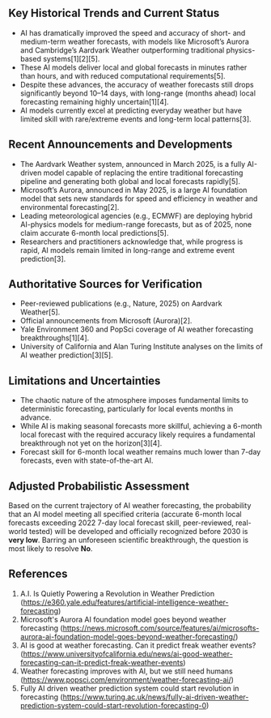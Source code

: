 ## Key Historical Trends and Current Status

- AI has dramatically improved the speed and accuracy of short- and medium-term weather forecasts, with models like Microsoft’s Aurora and Cambridge’s Aardvark Weather outperforming traditional physics-based systems[1][2][5].
- These AI models deliver local and global forecasts in minutes rather than hours, and with reduced computational requirements[5].
- Despite these advances, the accuracy of weather forecasts still drops significantly beyond 10–14 days, with long-range (months ahead) local forecasting remaining highly uncertain[1][4].
- AI models currently excel at predicting everyday weather but have limited skill with rare/extreme events and long-term local patterns[3].

## Recent Announcements and Developments

- The Aardvark Weather system, announced in March 2025, is a fully AI-driven model capable of replacing the entire traditional forecasting pipeline and generating both global and local forecasts rapidly[5].
- Microsoft’s Aurora, announced in May 2025, is a large AI foundation model that sets new standards for speed and efficiency in weather and environmental forecasting[2].
- Leading meteorological agencies (e.g., ECMWF) are deploying hybrid AI-physics models for medium-range forecasts, but as of 2025, none claim accurate 6-month local predictions[5].
- Researchers and practitioners acknowledge that, while progress is rapid, AI models remain limited in long-range and extreme event prediction[3].

## Authoritative Sources for Verification

- Peer-reviewed publications (e.g., Nature, 2025) on Aardvark Weather[5].
- Official announcements from Microsoft (Aurora)[2].
- Yale Environment 360 and PopSci coverage of AI weather forecasting breakthroughs[1][4].
- University of California and Alan Turing Institute analyses on the limits of AI weather prediction[3][5].

## Limitations and Uncertainties

- The chaotic nature of the atmosphere imposes fundamental limits to deterministic forecasting, particularly for local events months in advance.
- While AI is making seasonal forecasts more skillful, achieving a 6-month local forecast with the required accuracy likely requires a fundamental breakthrough not yet on the horizon[3][4].
- Forecast skill for 6-month local weather remains much lower than 7-day forecasts, even with state-of-the-art AI.

## Adjusted Probabilistic Assessment

Based on the current trajectory of AI weather forecasting, the probability that an AI model meeting all specified criteria (accurate 6-month local forecasts exceeding 2022 7-day local forecast skill, peer-reviewed, real-world tested) will be developed and officially recognized before 2030 is **very low**. Barring an unforeseen scientific breakthrough, the question is most likely to resolve **No**.

## References

1. A.I. Is Quietly Powering a Revolution in Weather Prediction (https://e360.yale.edu/features/artificial-intelligence-weather-forecasting)
2. Microsoft's Aurora AI foundation model goes beyond weather forecasting (https://news.microsoft.com/source/features/ai/microsofts-aurora-ai-foundation-model-goes-beyond-weather-forecasting/)
3. AI is good at weather forecasting. Can it predict freak weather events? (https://www.universityofcalifornia.edu/news/ai-good-weather-forecasting-can-it-predict-freak-weather-events)
4. Weather forecasting improves with AI, but we still need humans (https://www.popsci.com/environment/weather-forecasting-ai/)
5. Fully AI driven weather prediction system could start revolution in forecasting (https://www.turing.ac.uk/news/fully-ai-driven-weather-prediction-system-could-start-revolution-forecasting-0)